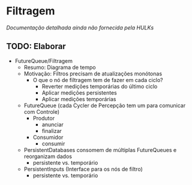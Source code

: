 # Filtragem
*Documentação detalhada ainda não fornecida pela HULKs*

## **TODO**: Elaborar

- FutureQueue/Filtragem
    - Resumo: Diagrama de tempo
    - Motivação: Filtros precisam de atualizações monótonas
        - O que o nó de filtragem tem de fazer em cada ciclo?
            - Reverter medições temporárias do último ciclo
            - Aplicar medições persistentes
            - Aplicar medições temporárias
    - FutureQueue (cada Cycler de Percepção tem um para comunicar com Controle)
        - Produtor
            - anunciar
            - finalizar
        - Consumidor
            - consumir
    - PersistentDatabases consomem de múltiplas FutureQueues e reorganizam dados
        - persistente vs. temporário
    - PersistentInputs (Interface para os nós de filtro)
        - persistente vs. temporário